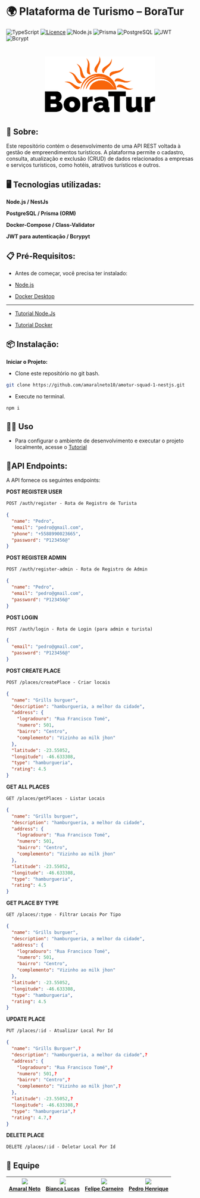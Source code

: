 # 🌍 Plataforma de Turismo – BoraTur

![TypeScript](https://img.shields.io/badge/typescript-%23007ACC.svg?style=for-the-badge&logo=typescript&logoColor=white)
[![Licence](https://img.shields.io/github/license/Ileriayo/markdown-badges?style=for-the-badge)](./LICENSE)
![Node.js](https://img.shields.io/badge/node.js-%23339933.svg?style=for-the-badge&logo=nodedotjs&logoColor=white)
![Prisma](https://img.shields.io/badge/prisma-2D3748?style=for-the-badge&logo=prisma&logoColor=white)
![PostgreSQL](https://img.shields.io/badge/postgresql-%23316192.svg?style=for-the-badge&logo=postgresql&logoColor=white)
![JWT](https://img.shields.io/badge/jwt-black?style=for-the-badge&logo=jsonwebtokens&logoColor=white)
![Bcrypt](https://img.shields.io/badge/bcrypt-grey?style=for-the-badge)

<img src="./src/assets/boratur.png" alt="Image" height="150" style="display: block; margin: 40px auto;">

## 🧠 Sobre:

Este repositório contém o desenvolvimento de uma API REST voltada à gestão de empreendimentos turísticos. A plataforma permite o cadastro, consulta, atualização e exclusão (CRUD) de dados relacionados a empresas e serviços turísticos, como hotéis, atrativos turísticos e outros.

## 🖥️ Tecnologias utilizadas:

**Node.js / NestJs**

**PostgreSQL / Prisma (ORM)**

**Docker-Compose / Class-Validator**

**JWT para autenticação / Bcrypyt**

## 📋 Pré-Requisitos:

- Antes de começar, você precisa ter instalado:
- [Node.js](https://nodejs.org/)

- [Docker Desktop](https://www.docker.com/products/docker-desktop/)

---

- [Tutorial Node.Js](https://www.youtube.com/watch?v=-jft_9PlffQ)

- [Tutorial Docker](https://www.youtube.com/watch?v=WrV5N28Uh0o)

## 📦 Instalação:

**Iniciar o Projeto:**

- Clone este repositório no git bash.

```bash
git clone https://github.com/amaralneto10/amotur-squad-1-nestjs.git
```

- Execute no terminal.

```bash
npm i
```

## 👨‍💻 Uso

- Para configurar o ambiente de desenvolvimento e executar o projeto localmente, acesse o [Tutorial](./tutorial.md)

## 📍API Endpoints:

A API fornece os seguintes endpoints:

**POST REGISTER USER**

```markdown
POST /auth/register - Rota de Registro de Turista
```

```json
{
  "name": "Pedro",
  "email": "pedro@gmail.com",
  "phone": "+5588990023665",
  "password": "P123456@"
}
```

**POST REGISTER ADMIN**

```markdown
POST /auth/register-admin - Rota de Registro de Admin
```

```json
{
  "name": "Pedro",
  "email": "pedro@gmail.com",
  "password": "P123456@"
}
```

**POST LOGIN**

```markdown
POST /auth/login - Rota de Login (para admin e turista)
```

```json
{
  "email": "pedro@gmail.com",
  "password": "P123456@"
}
```

**POST CREATE PLACE**

```markdown
POST /places/createPlace - Criar locais
```

```json
{
  "name": "Grills burguer",
  "description": "hamburgueria, a melhor da cidade",
  "address": {
    "logradouro": "Rua Francisco Tomé",
    "numero": 501,
    "bairro": "Centro",
    "complemento": "Vizinho ao milk jhon"
  },
  "latitude": -23.55052,
  "longitude": -46.633308,
  "type": "hamburgueria",
  "rating": 4.5
}
```

**GET ALL PLACES**

```markdown
GET /places/getPlaces - Listar Locais
```

```json
{
  "name": "Grills burguer",
  "description": "hamburgueria, a melhor da cidade",
  "address": {
    "logradouro": "Rua Francisco Tomé",
    "numero": 501,
    "bairro": "Centro",
    "complemento": "Vizinho ao milk jhon"
  },
  "latitude": -23.55052,
  "longitude": -46.633308,
  "type": "hamburgueria",
  "rating": 4.5
}
```

**GET PLACE BY TYPE**

```markdown
GET /places/:type - Filtrar Locais Por Tipo
```

```json
{
  "name": "Grills burguer",
  "description": "hamburgueria, a melhor da cidade",
  "address": {
    "logradouro": "Rua Francisco Tomé",
    "numero": 501,
    "bairro": "Centro",
    "complemento": "Vizinho ao milk jhon"
  },
  "latitude": -23.55052,
  "longitude": -46.633308,
  "type": "hamburgueria",
  "rating": 4.5
}
```

**UPDATE PLACE**

```markdown
PUT /places/:id - Atualizar Local Por Id
```

```json
{
  "name": "Grills Burguer",?
  "description": "hamburgueria, a melhor da cidade",?
  "address": {
    "logradouro": "Rua Francisco Tomé",?
    "numero": 501,?
    "bairro": "Centro",?
    "complemento": "Vizinho ao milk jhon",?
  },
  "latitude": -23.55052,?
  "longitude": -46.633308,?
  "type": "hamburgueria",?
  "rating": 4.7,?
}
```

**DELETE PLACE**

```markdown
DELETE /places/:id - Deletar Local Por Id
```

## 👥 Equipe

| [<img src="https://avatars.githubusercontent.com/u/189528881?v=4"><br><strong>Amaral Neto</strong>](https://github.com/amaralneto10) | [<img src="https://avatars.githubusercontent.com/u/197404558?v=4"><br><strong>Bianca Lucas</strong>](https://github.com/bianca-lucas) | [<img src="https://avatars.githubusercontent.com/u/206602577?v=4"><br><strong>Felipe Carneiro</strong>](https://github.com/felipechaves10) | [<img src="https://avatars.githubusercontent.com/u/206603036?s=400&u=7b60aec9f3fb45a4cc5ddb653cc070bc1f20b869&v=4"><br><strong>Pedro Henrique</strong>](https://github.com/PedroMoreno07) |
| :----------------------------------------------------------------------------------------------------------------------------------: | :-----------------------------------------------------------------------------------------------------------------------------------: | :----------------------------------------------------------------------------------------------------------------------------------------: | :---------------------------------------------------------------------------------------------------------------------------------------------------------------------------------------: |
